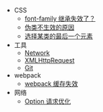 * CSS
  * [font-family 继承失效了？](fontFamily.md)
  * [伪类不生效的原因](pseudoClasses.md)
  * [选择某类的最后一个元素](selectLast.md)
* 工具
  * [Network](networkToole.md)
  * [XMLHttpRequest](XMLHttpRequest.md)
  * [Git](git.md)
* webpack
  * [webpack 缓存失效](cache.md)
* 网络
  * [Option 请求优化](options.md)